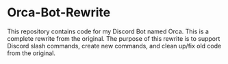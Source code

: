 # Orca-Bot-Rewrite
This repository contains code for my Discord Bot named Orca. This is a complete rewrite from the original. The purpose of this rewrite is to support Discord slash commands, create new commands, and clean up/fix old code from the original.
